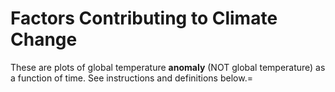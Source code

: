 # Factors Contributing to Climate Change

These are plots of global temperature **anomaly** (NOT global temperature) as a function of time. See instructions and definitions below.=